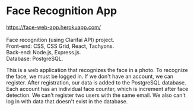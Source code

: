 # Face Recognition App
https://face-web-app.herokuapp.com/ </br> </br>
Face recognition (using Clarifai API) project. </br> 
Front-end: CSS, CSS Grid, React, Tachyons. </br>
Back-end: Node.js, Express.js. </br>
Database: PostgreSQL.

This is a web application that recognizes the face in a photo. To recognize the face, we must be logged in. If we don't have an account, we can register. After registration, our data is added to the PostgreSQL database. Each account has an individual face counter, which is increment after face detection. We can't register two users with the same email. We also can't log in with data that doesn't exist in the database.
